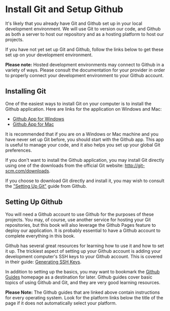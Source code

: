 # Install Git and Setup Github
It's likely that you already have Git and Github set up in your local development environment. We will use Git to version our code, and Github as both a server to host our repository and as a hosting platform to host our projects.

If you have not yet set up Git and Github, follow the links below to get these set up on your development environment.

**Please note:** Hosted development environments may connect to Github in a variety of ways. Please consult the documentation for your provider in order to properly connect your development environment to your Github account. 

## Installing Git
One of the easiest ways to install Git on your computer is to install the Github application. Here are links for the application on Windows and Mac:

* [Github App for Windows](https://windows.github.com/)
* [Github App for Mac](https://mac.github.com/)

It is recommended that if you are on a Windows or Mac machine and you have never set up Git before, you should start with the Github app. This app is useful to manage your code, and it also helps you set up your global Git preferences.

If you don't want to install the Github application, you may install Git directly using one of the downloads from the official Git website: http://git-scm.com/downloads.

If you choose to download Git directly and install it, you may wish to consult the ["Setting Up Git"](https://help.github.com/articles/set-up-git/) guide from Github.

## Setting Up Github
You will need a Github account to use Github for the purposes of these projects. You may, of course, use another service for hosting your Git repositories, but this book will also leverage the Github Pages feature to deploy our application. It is probably essential to have a Github account to complete everything in this book.

Github has several great resources for learning how to use it and how to set it up. The trickiest aspect of setting up your Github account is adding your development computer's SSH keys to your Github account. This is covered in their guide: [Generating SSH Keys](https://help.github.com/articles/generating-ssh-keys/).

In addition to setting up the basics, you may want to bookmark the [Github Guides](https://guides.github.com/) homepage as a destination for later. Github guides cover basic topics of using Github and Git, and they are very good learning resources.

**Please Note:** The Github guides that are linked above contain instructions for every operating system. Look for the platform links below the title of the page if it does not automatically select your platform.


